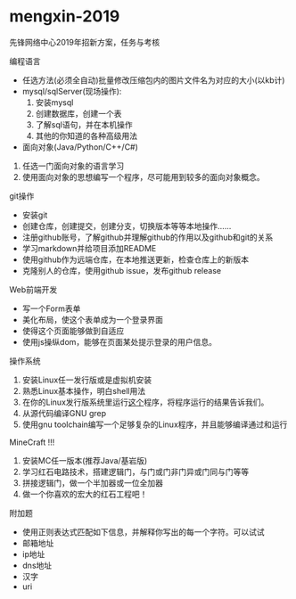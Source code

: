 # mengxin-2019
先锋网络中心2019年招新方案，任务与考核


编程语言
- 任选方法(必须全自动)批量修改压缩包内的图片文件名为对应的大小(以kb计)
- mysql/sqlServer(现场操作):
  1. 安装mysql
  2. 创建数据库，创建一个表
  3. 了解sql语句，并在本机操作
  4. 其他的你知道的各种高级用法
 - 面向对象(Java/Python/C++/C#)
  1. 任选一门面向对象的语言学习
  2. 使用面向对象的思想编写一个程序，尽可能用到较多的面向对象概念。

git操作
- 安装git
- 创建仓库，创建提交，创建分支，切换版本等等本地操作……
- 注册github账号，了解github并理解github的作用以及github和git的关系
- 学习markdown并给项目添加README
- 使用github作为远端仓库，在本地推送更新，检查仓库上的新版本
- 克隆别人的仓库，使用github issue，发布github release
 
Web前端开发
- 写一个Form表单
- 美化布局，使这个表单成为一个登录界面
- 使得这个页面能够做到自适应
- 使用js操纵dom，能够在页面某处提示登录的用户信息。
 
 操作系统
 1. 安装Linux任一发行版或是虚拟机安装
 2. 熟悉Linux基本操作，明白shell用法
 3. 在你的Linux发行版系统里运行[这个](https://github.com)程序，将程序运行的结果告诉我们。
 4. 从源代码编译GNU grep
 5. 使用gnu toolchain编写一个足够复杂的Linux程序，并且能够编译通过和运行
 
 MineCraft !!!
 1. 安装MC任一版本(推荐Java/基岩版)
 2. 学习红石电路技术，搭建逻辑门，与门或门非门异或门同与门等等
 3. 拼接逻辑门，做一个半加器或一位全加器
 4. 做一个你喜欢的宏大的红石工程吧！
 
 附加题
 - 使用正则表达式匹配如下信息，并解释你写出的每一个字符。可以试试
  - 邮箱地址
  - ip地址
  - dns地址
  - 汉字
  - uri

